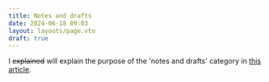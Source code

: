 ```yaml
---
title: Notes and drafts
date: 2024-06-18 09:03
layout: layouts/page.vto
draft: true
---
```


I ~~explained~~ will explain the purpose of the 'notes and drafts' category in [this article](/articles/its-called-a-digital-garden/).

